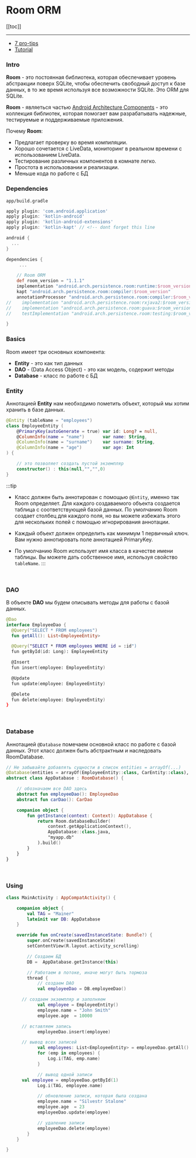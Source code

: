 # Room ORM

[[toc]]

---

* [7 pro-tips](https://medium.com/androiddevelopers/7-pro-tips-for-room-fbadea4bfbd1)
* [Tutorial](https://startandroid.ru/ru/courses/architecture-components/27-course/architecture-components/529-urok-5-room-osnovy.html)

### Intro 
**Room** - это постоянная библиотека, которая обеспечивает уровень абстракции поверх SQLite, чтобы обеспечить свободный доступ к базе данных, в то же время используя все возможности SQLite. Это ORM для SQLite. 

**Room** - являеться частью [Android Architecture Components](https://github.com/googlesamples/android-architecture-components) - это коллекция библиотек, которая помогает вам разрабатывать надежные, тестируемые и поддерживаемые приложения.

Почему **Room**:
* Предлагает проверку во время компиляции.
* Хорошо сочетается с LiveData, мониторинг в реальном времени с использованием LiveData.
* Тестирование различных компонентов в комнате легко.
* Простота в использовании и реализации.
* Меньше кода по работе с БД

### Dependencies
`app/build.gradle`
```groovy
apply plugin: 'com.android.application'
apply plugin: 'kotlin-android'
apply plugin: 'kotlin-android-extensions'
apply plugin: 'kotlin-kapt' // <!-- dont forget this line

android {
  ...
}

dependencies {
     ... 

    // Room ORM
    def room_version = "1.1.1"
    implementation "android.arch.persistence.room:runtime:$room_version"
    kapt "android.arch.persistence.room:compiler:$room_version"
    annotationProcessor "android.arch.persistence.room:compiler:$room_version"
//    implementation "android.arch.persistence.room:rxjava2:$room_version"  // optional - RxJava support for Room
//    implementation "android.arch.persistence.room:guava:$room_version"  // optional - Guava support for Room, including Optional and ListenableFuture
//    testImplementation "android.arch.persistence.room:testing:$room_version"   // Test helpers

}

```

### Basics
Room имеет три основных компонента:
* **Entity** - это как тип данных
* **DAO** - (Data Access Object) - это как модель, содержит методы
* **Database** - класс по работе с БД

### Entity 
Аннотацией **Entity** нам необходимо пометить объект, который мы хотим хранить в базе данных. 
```Kotlin
@Entity (tableName = "employees")
class EmployeeEntity (
    @PrimaryKey(autoGenerate = true) var id: Long? = null,
    @ColumnInfo(name = "name")       var name: String,
    @ColumnInfo(name = "surname")    var surname: String,
    @ColumnInfo(name = "age")        var age: Int
) {

    // это позволяет создать пустой экземпляр
    constructor() : this(null,"","",0)
}
```

:::tip 
* Класс должен быть аннотирован с помощью `@Entity`, именно так Room определяет. Для каждого создаваемого объекта создается таблица с соответствующей базой данных. По умолчанию Room создает столбец для каждого поля, но вы можете избежать этого для нескольких полей с помощью игнорирования аннотации.

* Каждый объект должен определить как минимум 1 первичный ключ. Вам нужно аннотировать поле аннотацией PrimaryKey.

* По умолчанию Room использует имя класса в качестве имени таблицы. Вы можете дать собственное имя, используя свойство `tableName`.
:::
<br>

### DAO
В объекте **DAO** мы будем описывать методы для работы с базой данных. 

```Kotlin
@Dao
interface EmployeeDao {
  @Query("SELECT * FROM employees")
  fun getAll(): List<EmployeeEntity>

  @Query("SELECT * FROM employees WHERE id = :id")
  fun getById(id: Long): EmployeeEntity

  @Insert
  fun insert(employee: EmployeeEntity)

  @Update
  fun update(employee: EmployeeEntity)

  @Delete
  fun delete(employee: EmployeeEntity)
}
```
<br>

### Database 
Аннотацией `@Database` помечаем основной класс по работе с базой данных. Этот класс должен быть абстрактным и наследовать RoomDatabase.
```Kotlin
// Не забывайте добавлять сущности в список entities = arrayOf(...)
@Database(entities = arrayOf(EmployeeEntity::class, CarEntity::class), version = 1)
abstract class AppDatabase : RoomDatabase() {

	// обозначаем все DAO здесь
	abstract fun employeeDao(): EmployeeDao
	abstract fun carDao(): CarDao

	companion object {
		fun getInstance(context: Context): AppDatabase {
			return Room.databaseBuilder(
				context.getApplicationContext(),  
				AppDatabase::class.java, 
				"myapp.db"
			).build()
		}
	}
}
```
<br>

### Using
```Kotlin
class MainActivity : AppCompatActivity() {

	companion object {
		val TAG = "Mainer"
		lateinit var DB: AppDatabase
	}

	override fun onCreate(savedInstanceState: Bundle?) {
		super.onCreate(savedInstanceState)
		setContentView(R.layout.activity_scrolling)

		// Создаем БД
		DB =  AppDatabase.getInstance(this)

		// Работаем в потоке, иначе могут быть тормоза
		thread {
			// создаем DAO  
			val employeeDao = DB.employeeDao()

      // создаем экземпляр и заполняем
			val employee = EmployeeEntity()
			employee.name = "John Smith"
			employee.age  = 10000

      // вставляем запись
			employeeDao.insert(employee)

      // вывод всех записей
			val employees: List<EmployeeEntity> = employeeDao.getAll()
			for (emp in employees) {
				Log.i(TAG, emp.name)
			}

			// вывод одной записи
      val employee = employeeDao.getById(1)
			Log.i(TAG, employee.name)

			// обновление записи, которая была создана
			employee.name = "Silvestr Stalone"
			employee.age  = 23
			employeeDao.update(employee)

			// удаление записи
			employeeDao.delete(employee)
		}
	}

}
```
<br>
